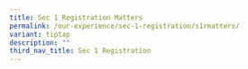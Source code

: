 ```yaml
---
title: Sec 1 Registration Matters
permalink: /our-experience/sec-1-registration/s1rmatters/
variant: tiptap
description: ""
third_nav_title: Sec 1 Registration
---
```

